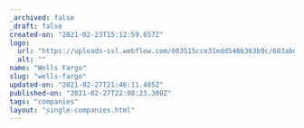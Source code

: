 ```yaml
---
_archived: false
_draft: false
created-on: "2021-02-23T15:12:59.657Z"
logo:
  url: "https://uploads-ssl.webflow.com/603515cce31edd546b363b9c/603abda111f531ae55977818_wellsfargo.png"
  alt: ""
name: "Wells Fargo"
slug: "wells-fargo"
updated-on: "2021-02-27T21:46:11.485Z"
published-on: "2021-02-27T22:08:23.300Z"
tags: "companies"
layout: "single-companies.html"
---
```



